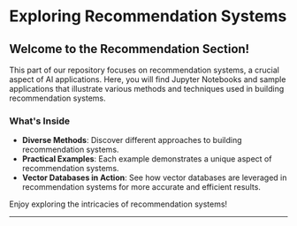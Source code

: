 # Exploring Recommendation Systems

## Welcome to the Recommendation Section!

This part of our repository focuses on recommendation systems, a crucial aspect of AI applications. Here, you will find Jupyter Notebooks and sample applications that illustrate various methods and techniques used in building recommendation systems. 

### What's Inside

- **Diverse Methods**: Discover different approaches to building recommendation systems.
- **Practical Examples**: Each example demonstrates a unique aspect of recommendation systems.
- **Vector Databases in Action**: See how vector databases are leveraged in recommendation systems for more accurate and efficient results.

Enjoy exploring the intricacies of recommendation systems!

---

